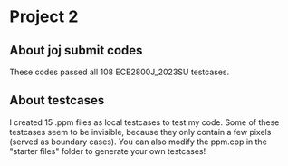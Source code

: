 # Project 2

## About joj submit codes

These codes passed all 108 ECE2800J_2023SU testcases.

## About testcases

I created 15 .ppm files as local testcases to test my code. Some of these testcases seem to be invisible, because they only contain a few pixels (served as boundary cases). You can also modify the ppm.cpp in the "starter files" folder to generate your own testcases!
